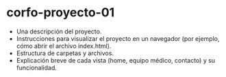 # corfo-proyecto-01

- Una descripción del proyecto.
- Instrucciones para visualizar el proyecto en un navegador (por ejemplo, cómo
abrir el archivo index.html).
- Estructura de carpetas y archivos.
- Explicación breve de cada vista (home, equipo médico, contacto) y su
funcionalidad.
